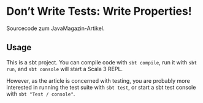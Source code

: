 # Don’t Write Tests: Write Properties!

Sourcecode zum JavaMagazin-Artikel.

## Usage

This is a sbt project. You can compile code with `sbt compile`, run it with `sbt
run`, and `sbt console` will start a Scala 3 REPL.

However, as the article is concerned with testing, you are probably more
interested in running the test suite with `sbt test`, or start a sbt test
console with `sbt "Test / console"`.
